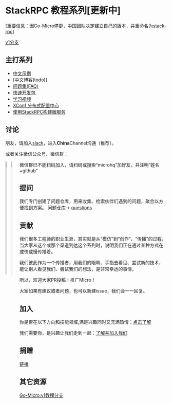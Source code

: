 # StackRPC 教程系列[更新中]

[重要信息：因Go-Micro停更，中国团队决定建立自己的版本，并重命名为[stack-rpc](https://github.com/stack-labs/stack-rpc)]

[v1分支](https://github.com/stack-labs/tutorials/tree/v1-lastest)

## 主打系列

- [中文示例](./examples)
- [中文博客(todo)]
- [问题集(FAQ)](https://github.com/stack-labs/questions)
- [快速开发包](https://github.com/stack-labs/starter-kit)
- [学习视频](https://github.com/stack-labs/learning-videos)
- [XConf 分布式配置中心](https://github.com/stack-labs/XConf)
- [使用StackRPC构建微服务](./microservice-system) 

## 讨论

朋友，请加入[slack](http://slack.micro.mu/)，进入**China**Channel沟通（推荐）。

或者关注微信公众号、微信群：
<div style="float:left">
<img src="https://github.com/stack-labs/Notice/raw/master/donation/wx_qrcode.jpg" width="30%">
<img src="https://github.com/stack-labs/Notice/raw/master/donation/wx_group_v1.png" width="30%"> 
</div>

微信群已不能扫码加入，请扫码或搜索“microhq”加好友，并注明“姓名+github”

## 提问

我们专门创建了问题仓库，用来收集、检索伙伴们遇到的问题，聚合以方便找到方案。 问题仓库-> [questions](https://github.com/stack-labs/questions)

## 贡献

我们很多工程师的职业生涯，其实就是从“模仿”到“创作”、“传播”的过程，当大家从这个或那个渠道到达这个系列时，说明我们正在通过某种方式在或快或慢传播着。

我们彼此作为一个传播者，用我们的眼睛、手指去看见、尝试新的技术，能让别人看见我们、尝试我们的想法，是非常幸运的事情。

所以，欢迎大家PR投稿！推广Micro！

大家如果有建议或者问题，也可以新建issue，我们会一一回复。

## 加入

你是否在以下方向和技能领域,满是兴趣同时又充满热情：[点击了解](https://github.com/stack-labs/Notice/blob/master/we-need-you.md)

我们需要你，是兴趣让我们走到一起：[了解并加入我们](https://github.com/stack-labs/Notice)

## 捐赠

[链接](https://github.com/stack-labs/Notice/blob/master/donation/README.md)

## 其它资源

[Go-Micro:v1教程分支](https://github.com/stack-labs/tutorials/tree/v1-lastest)
